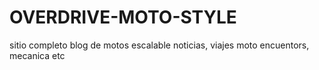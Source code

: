 # OVERDRIVE-MOTO-STYLE
sitio completo 
blog de motos escalable 
noticias, viajes moto encuentors, mecanica etc 